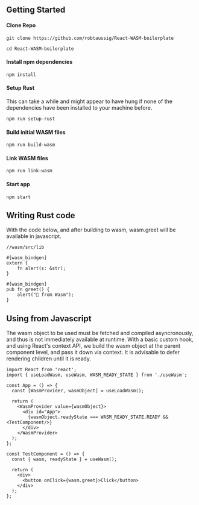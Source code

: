 ## Getting Started

#### Clone Repo
```
git clone https://github.com/robtaussig/React-WASM-boilerplate

cd React-WASM-boilerplate
```

#### Install npm dependencies
```
npm install
```

#### Setup Rust
This can take a while and might appear to have hung if none of the dependencies have been installed to your machine before.
```
npm run setup-rust
```

#### Build initial WASM files
```
npm run build-wasm
```

#### Link WASM files
```
npm run link-wasm
```

#### Start app
```
npm start
```

## Writing Rust code
With the code below, and after building to wasm, wasm.greet will be available in javascript.

```
//wasm/src/lib

#[wasm_bindgen]
extern {
    fn alert(s: &str);
}

#[wasm_bindgen]
pub fn greet() {
    alert("👋 from Wasm");
}
```

## Using from Javascript
The wasm object to be used must be fetched and compiled asyncronously, and thus is not immediately available at runtime. With a basic custom hook, and using React's context API, we build the wasm object at the parent component level, and pass it down via context. It is advisable to defer rendering children until it is ready.

```
import React from 'react';
import { useLoadWasm, useWasm, WASM_READY_STATE } from './useWasm';

const App = () => {
  const [WasmProvider, wasmObject] = useLoadWasm();

  return (
    <WasmProvider value={wasmObject}>
      <div id="App">
        {wasmObject.readyState === WASM_READY_STATE.READY && <TestComponent/>}
      </div>
    </WasmProvider>
  );
};

const TestComponent = () => {
  const { wasm, readyState } = useWasm();

  return (
    <div>
      <button onClick={wasm.greet}>Click</button>
    </div>
  );
};

```

